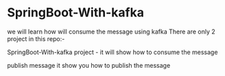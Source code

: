 # SpringBoot-With-kafka
we will learn how will consume the message using kafka
There are only 2 project in this repo:-





SpringBoot-With-kafka project - it will show how to consume the message









publish message it show you how to publish the message 
